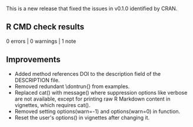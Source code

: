 This is a new release that fixed the issues in v0.1.0 identified by CRAN.

## R CMD check results

0 errors | 0 warnings | 1 note

## Improvements

 * Added method references DOI to the description field of the DESCRIPTION file.
 * Removed redundant \dontrun{} from examples.
 * Replaced cat() with message() where suppression options like verbose are not available, except for printing raw R Markdown content in vignettes, which requires cat().
 * Removed setting options(warn=-1) and options(warn=0) in function.
 * Reset the user's options() in vignettes after changing it.
